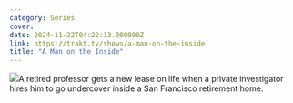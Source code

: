 ```yaml
---
category: Series
cover: 
date: 2024-11-22T04:22:13.000000Z
link: https://trakt.tv/shows/a-man-on-the-inside
title: "A Man on the Inside"
---
```


![](https://walter-r2.trakt.tv/images/shows/000/223/229/fanarts/thumb/07150f42b4.jpg)A retired professor gets a new lease on life when a private investigator hires him to go undercover inside a San Francisco retirement home.